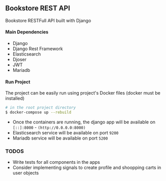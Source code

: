 ## Bookstore REST API

Bookstore RESTFull API built with Django

#### Main Dependencies

- Django
- Django Rest Framework
- Elasticsearch
- Djoser
- JWT
- Mariadb

#### Run Project

The project can be easily run using project's Docker files (docker must be
installed)

```bash
# in the root project directory
$ docker-compose up --rebuild
```

- Once the containers are running, the django app will be available on
  `[::]:8000` - `(http://0.0.0.0:8000)`
- Elasticsearch service will be available on port `9200`
- Mariadb service will be available on port `5200`

### TODOS

- Write tests for all components in the apps
- Consider implementing signals to create profile and shoopping carts in user
  objects
